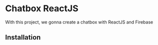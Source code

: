 # Chatbox ReactJS

With this project, we gonna create a chatbox with ReactJS and Firebase

## Installation

